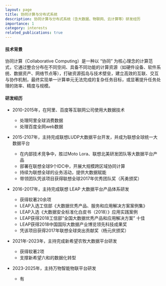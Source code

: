 ```yaml
---
layout: page
title: 协同计算与分布式系统
description: 协同计算与分布式系统（含大数据、物联网、云计算等）研发经历
importance: 1
category: interests
related_publications: true
---
```


#### 技术背景
协同计算（Collaborative Computing）是一种以 “协同” 为核心理念的计算范式，它通过整合分布在不同空间、具备不同功能的计算资源（如硬件设备、软件系统、数据资产、网络节点等），打破资源孤岛与技术壁垒，建立高效的互联、交互与协作机制，最终实现单一计算单元无法完成的复杂任务目标，或显著提升任务处理的效率、精度与规模。


#### 研发经历
+ 2010-2015年，在阿里、百度等互联网公司使用大数据技术
    - 处理阿里全球消费数据
    - 处理百度全网web数据


+ 2015-2107年，主持完成联想LUDP大数据平台开发，并成为联想全球统一大数据平台
    - 在内部技术竞争中，胜过Moto Lora、联想北美研发团队等大数据平台产品
    - 部署在联想全球9个IDC中，开展大规模跨区域协同计算
    - 持续为联想全球的业务活动，提供大数据赋能
    - 带领团队凭该项目获得联想全球2017年优秀团队奖（芮勇颁奖）


+ 2016-2017年，主持完成联想 LEAP 大数据平台产品体系研发
    - 获得软著20余项
    - LEAP入选工信部《大数据优秀产品、服务和应用解决方案案例集》
    - LEAP入选《大数据安全标准化白皮书（2018）》应用实践案例
    - LEAP获得2018工信部“全国大数据优秀产品和应用解决方案” 十佳
    - LEAP获得2018中国国际大数据产业博览领先科技成果奖
    - 凭该项目获得2017年联想全球突出贡献奖（杨元庆颁奖）


+ 2021年-2023年，主持完成新希望农牧大数据平台研发
    - 获得软著2项
    - 支撑新希望六和的数据化转型

+ 2023-2025年，主持万物智能物联平台研发
    - 有